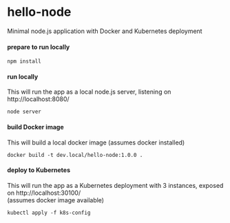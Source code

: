 # hello-node
Minimal node.js application with Docker and Kubernetes deployment 

#### prepare to run locally
```
npm install
```

#### run locally
This will run the app as a local node.js server, listening on http://localhost:8080/
```
node server
```

#### build Docker image
This will build a local docker image (assumes docker installed)
```
docker build -t dev.local/hello-node:1.0.0 .
```

#### deploy to Kubernetes
This will run the app as a Kubernetes deployment with 3 instances, exposed on http://localhost:30100/  
(assumes docker image available)
```
kubectl apply -f k8s-config
```
